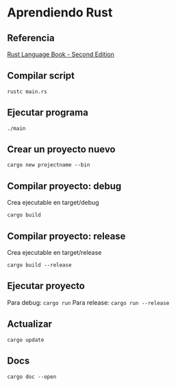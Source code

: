 # Aprendiendo Rust

## Referencia

[Rust Language Book - Second Edition](https://doc.rust-lang.org/book/second-edition/)

## Compilar script

`rustc main.rs`

## Ejecutar programa

`./main`

## Crear un proyecto nuevo

`cargo new projectname --bin`

## Compilar proyecto: debug

Crea ejecutable en target/debug

`cargo build`

## Compilar proyecto: release

Crea ejecutable en target/release

`cargo build --release`

## Ejecutar proyecto

Para debug: `cargo run`
Para release: `cargo run --release`

## Actualizar

`cargo update`

## Docs

`cargo doc --open`